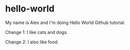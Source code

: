 # hello-world

My name is Alex and I'm doing Hello World Github tutorial.

Change 1: I like cats and dogs.

Change 2: I also like food.
